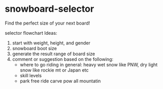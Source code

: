 # snowboard-selector
Find the perfect size of your next board!

selector flowchart Ideas:
 1. start with weight, height, and gender
 2. snowboard boot size
 3. generate the result range of board size
 4. comment or suggestion based on the following: 
    * where to go riding in general: heavy wet snow like PNW, dry light snow like rockie mt or Japan etc
    * skill levels
    * park free ride carve pow all mountatin
